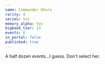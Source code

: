 ```yaml
---
name: Commander Uhura
rarity: 4
series: tos
memory_alpha: tos
bigbook_tier: 13
events: 6
in_portal: false
published: true
---
```


A half dozen events...I guess. Don't select her.
